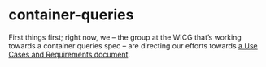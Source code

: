 # container-queries

First things first; right now, we – the group at the WICG that’s working towards a container queries spec – are directing our efforts towards [a Use Cases and Requirements document](https://github.com/wicg/cq-usecases).
